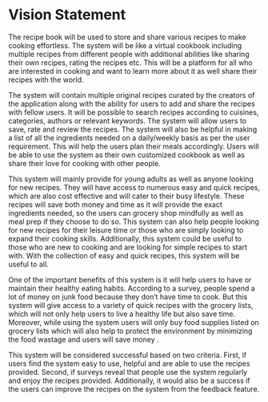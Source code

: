 # Vision Statement

The recipe book will be used to store and share various recipes to make cooking effortless. The system will be like a virtual cookbook including multiple recipes from different people with additional abilities like sharing their own recipes, rating the recipes etc. This will be a platform for all who are interested in cooking and want to learn more about it as well share their recipes with the world.

The system will contain multiple original recipes curated by the creators of the application along with the ability for users to add and share the recipes with fellow users. It will be possible to search recipes according to cuisines, categories, authors or relevant keywords. The system will allow users to save, rate and review the recipes. The system will also be helpful in making a list of all the ingredients needed on a daily/weekly basis as per the user requirement. This will help the users plan their meals accordingly. Users will be able to use the system as their own customized cookbook as well as share their love for cooking with other people.

This system will mainly provide for young adults as well as anyone looking for new recipes. They will have access to numerous easy and quick recipes, which are also cost effective and will cater to their busy lifestyle. These recipes will save both money and time as it will provide the exact ingredients needed, so the users can grocery shop mindfully as well as meal prep if they choose to do so. This system can also help people looking for new recipes for their leisure time or those who are simply looking to expand their cooking skills. Additionally, this system could be useful to those who are new to cooking and are looking for simple recipes to start with. With the collection of easy and quick recipes, this system will be useful to all.

One of the important benefits of this system is it will help users to have or maintain their healthy eating habits. According to a survey, people spend a lot of money on junk food because they don’t have time to cook. But this system will give access to a variety of quick recipes with the grocery lists, which will not only help users to live a healthy life but also save time. Moreover, while using the system users will only buy food supplies listed on grocery lists which will also help to protect the environment by minimizing the food wastage and users will save money . 

This system will be considered successful based on two criteria. First, if users find the system easy to use, helpful and are able to use the recipes provided. Second, if surveys reveal that people use the system regularly and enjoy the recipes provided. Additionally, it would also be a success if the users can improve the recipes on the system from the feedback feature.